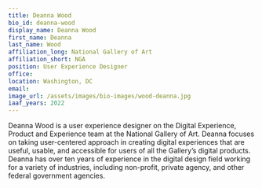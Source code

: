 ```yaml
---
title: Deanna Wood
bio_id: deanna-wood
display_name: Deanna Wood
first_name: Deanna
last_name: Wood
affiliation_long: National Gallery of Art
affiliation_short: NGA
position: User Experience Designer
office: 
location: Washington, DC
email: 
image_url: /assets/images/bio-images/wood-deanna.jpg
iaaf_years: 2022
---
```

Deanna Wood is a user experience designer on the Digital Experience, Product and Experience team at the National Gallery of Art. Deanna focuses on taking user-centered approach in creating digital experiences that are useful, usable, and accessible for users of all the Gallery’s digital products. Deanna has over ten years of experience in the digital design field working for a variety of industries, including non-profit, private agency, and other federal government agencies.